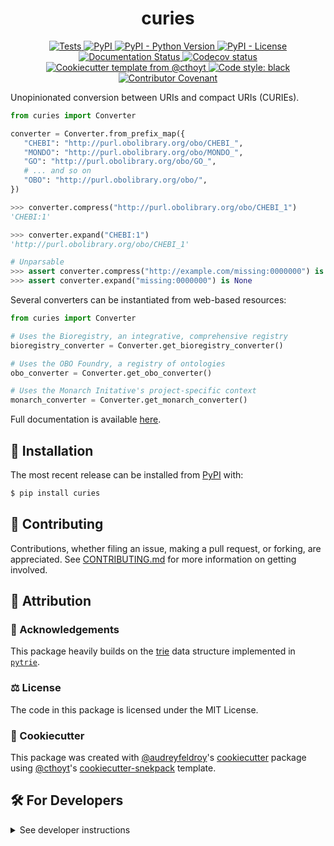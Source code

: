<!--
<p align="center">
  <img src="https://github.com/cthoyt/curies/raw/main/docs/source/logo.png" height="150">
</p>
-->

<h1 align="center">
  curies
</h1>

<p align="center">
    <a href="https://github.com/cthoyt/curies/actions?query=workflow%3ATests">
        <img alt="Tests" src="https://github.com/cthoyt/curies/workflows/Tests/badge.svg" />
    </a>
    <a href="https://pypi.org/project/curies">
        <img alt="PyPI" src="https://img.shields.io/pypi/v/curies" />
    </a>
    <a href="https://pypi.org/project/curies">
        <img alt="PyPI - Python Version" src="https://img.shields.io/pypi/pyversions/curies" />
    </a>
    <a href="https://github.com/cthoyt/curies/blob/main/LICENSE">
        <img alt="PyPI - License" src="https://img.shields.io/pypi/l/curies" />
    </a>
    <a href='https://curies.readthedocs.io/en/latest/?badge=latest'>
        <img src='https://readthedocs.org/projects/curies/badge/?version=latest' alt='Documentation Status' />
    </a>
    <a href="https://codecov.io/gh/cthoyt/curies/branch/main">
        <img src="https://codecov.io/gh/cthoyt/curies/branch/main/graph/badge.svg" alt="Codecov status" />
    </a>  
    <a href="https://github.com/cthoyt/cookiecutter-python-package">
        <img alt="Cookiecutter template from @cthoyt" src="https://img.shields.io/badge/Cookiecutter-snekpack-blue" /> 
    </a>
    <a href='https://github.com/psf/black'>
        <img src='https://img.shields.io/badge/code%20style-black-000000.svg' alt='Code style: black' />
    </a>
    <a href="https://github.com/cthoyt/curies/blob/main/.github/CODE_OF_CONDUCT.md">
        <img src="https://img.shields.io/badge/Contributor%20Covenant-2.1-4baaaa.svg" alt="Contributor Covenant"/>
    </a>
</p>

Unopinionated conversion between URIs and compact URIs (CURIEs).

```python
from curies import Converter

converter = Converter.from_prefix_map({
   "CHEBI": "http://purl.obolibrary.org/obo/CHEBI_",
   "MONDO": "http://purl.obolibrary.org/obo/MONDO_",
   "GO": "http://purl.obolibrary.org/obo/GO_",
   # ... and so on
   "OBO": "http://purl.obolibrary.org/obo/",
})

>>> converter.compress("http://purl.obolibrary.org/obo/CHEBI_1")
'CHEBI:1'

>>> converter.expand("CHEBI:1")
'http://purl.obolibrary.org/obo/CHEBI_1'

# Unparsable
>>> assert converter.compress("http://example.com/missing:0000000") is None
>>> assert converter.expand("missing:0000000") is None
```

Several converters can be instantiated from web-based resources:

```python
from curies import Converter

# Uses the Bioregistry, an integrative, comprehensive registry
bioregistry_converter = Converter.get_bioregistry_converter()

# Uses the OBO Foundry, a registry of ontologies
obo_converter = Converter.get_obo_converter()

# Uses the Monarch Initative's project-specific context
monarch_converter = Converter.get_monarch_converter()
```

Full documentation is available [here](https://curies.readthedocs.io).

## 🚀 Installation

The most recent release can be installed from
[PyPI](https://pypi.org/project/curies/) with:

```bash
$ pip install curies
```

## 👐 Contributing

Contributions, whether filing an issue, making a pull request, or forking, are appreciated. See
[CONTRIBUTING.md](https://github.com/cthoyt/curies/blob/master/.github/CONTRIBUTING.md) for more information on getting involved.

## 👋 Attribution

### 🙏 Acknowledgements

This package heavily builds on the [trie](https://en.wikipedia.org/wiki/Trie)
data structure implemented in [`pytrie`](https://github.com/gsakkis/pytrie).

### ⚖️ License

The code in this package is licensed under the MIT License.

### 🍪 Cookiecutter

This package was created with [@audreyfeldroy](https://github.com/audreyfeldroy)'s
[cookiecutter](https://github.com/cookiecutter/cookiecutter) package using [@cthoyt](https://github.com/cthoyt)'s
[cookiecutter-snekpack](https://github.com/cthoyt/cookiecutter-snekpack) template.

## 🛠️ For Developers

<details>
  <summary>See developer instructions</summary>


The final section of the README is for if you want to get involved by making a code contribution.

### Development Installation

To install in development mode, use the following:

```bash
$ git clone git+https://github.com/cthoyt/curies.git
$ cd curies
$ pip install -e .
```

### 🥼 Testing

After cloning the repository and installing `tox` with `pip install tox`, the unit tests in the `tests/` folder can be
run reproducibly with:

```shell
$ tox
```

Additionally, these tests are automatically re-run with each commit in a [GitHub Action](https://github.com/cthoyt/curies/actions?query=workflow%3ATests).

### 📖 Building the Documentation

The documentation can be built locally using the following:

```shell
$ git clone git+https://github.com/cthoyt/curies.git
$ cd curies
$ tox -e docs
$ open docs/build/html/index.html
``` 

The documentation automatically installs the package as well as the `docs`
extra specified in the [`setup.cfg`](setup.cfg). `sphinx` plugins
like `texext` can be added there. Additionally, they need to be added to the
`extensions` list in [`docs/source/conf.py`](docs/source/conf.py).

### 📦 Making a Release

After installing the package in development mode and installing
`tox` with `pip install tox`, the commands for making a new release are contained within the `finish` environment
in `tox.ini`. Run the following from the shell:

```shell
$ tox -e finish
```

This script does the following:

1. Uses [Bump2Version](https://github.com/c4urself/bump2version) to switch the version number in the `setup.cfg`,
   `src/curies/version.py`, and [`docs/source/conf.py`](docs/source/conf.py) to not have the `-dev` suffix
2. Packages the code in both a tar archive and a wheel using [`build`](https://github.com/pypa/build)
3. Uploads to PyPI using [`twine`](https://github.com/pypa/twine). Be sure to have a `.pypirc` file configured to avoid the need for manual input at this
   step
4. Push to GitHub. You'll need to make a release going with the commit where the version was bumped.
5. Bump the version to the next patch. If you made big changes and want to bump the version by minor, you can
   use `tox -e bumpversion minor` after.
</details>
